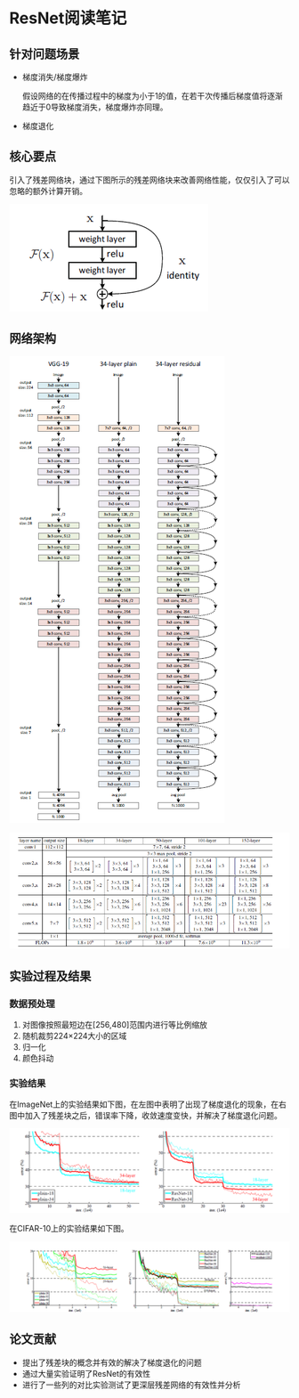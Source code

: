 # ResNet阅读笔记

## 针对问题场景

* 梯度消失/梯度爆炸

  假设网络的在传播过程中的梯度为小于1的值，在若干次传播后梯度值将逐渐趋近于0导致梯度消失，梯度爆炸亦同理。

* 梯度退化

## 核心要点

引入了残差网络块，通过下图所示的残差网络块来改善网络性能，仅仅引入了可以忽略的额外计算开销。

![残差网络块](./resnet1.png)

## 网络架构

![网络架构图](./resnet2.png)

![网络架构图](./resnet3.png)

## 实验过程及结果

### 数据预处理

1. 对图像按照最短边在[256,480]范围内进行等比例缩放
2. 随机裁剪224×224大小的区域
3. 归一化
4. 颜色抖动

### 实验结果

在ImageNet上的实验结果如下图，在左图中表明了出现了梯度退化的现象，在右图中加入了残差块之后，错误率下降，收敛速度变快，并解决了梯度退化问题。

![实验结果](./resnet4.png)

在CIFAR-10上的实验结果如下图。

![实验结果](./resnet5.png)

## 论文贡献

* 提出了残差块的概念并有效的解决了梯度退化的问题
* 通过大量实验证明了ResNet的有效性
* 进行了一些列的对比实验测试了更深层残差网络的有效性并分析